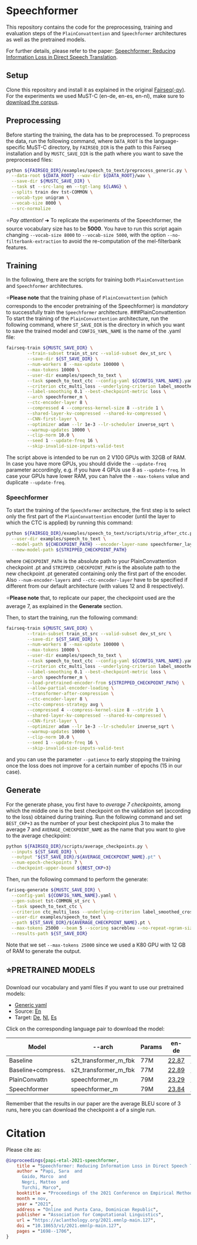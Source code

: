 # Speechformer
This repository contains the code for the preprocessing, training and evaluation steps of the `PlainConvattention` and 
`Speechformer` architectures as well as the pretrained models.

For further details, please refer to the paper: [Speechformer: Reducing Information Loss in Direct Speech Translation](https://arxiv.org/).

## Setup
Clone this repository and install it as explained in the original [Fairseq(-py)](https://github.com/pytorch/fairseq).
For the experiments we used MuST-C (en-de, en-es, en-nl), make sure to [download the corpus](https://ict.fbk.eu/must-c/).

## Preprocessing
Before starting the training, the data has to be preprocessed.
To preprocess the data, run the following command, where
`DATA_ROOT` is the language-specific MuST-C 
directory, by `FAIRSEQ_DIR` is the path to this Fairseq installation and by `MUSTC_SAVE_DIR` is the path where you want to 
save the preprocessed files:

```sh
python ${FAIRSEQ_DIR}/examples/speech_to_text/preprocess_generic.py \
  --data-root ${DATA_ROOT} --wav-dir ${DATA_ROOT}/wav \
  --save-dir ${MUSTC_SAVE_DIR} \
  --task st --src-lang en --tgt-lang ${LANG} \
  --splits train dev tst-COMMON \
  --vocab-type unigram \
  --vocab-size 8000 \
  --src-normalize 
```

⭐️*Pay attention!* ➜ To replicate the experiments of the Speechformer, the source vocabulary size has to be **5000**. You have to run this 
script again changing `--vocab-size 8000` to `--vocab-size 5000`, with the option 
`--no-filterbank-extraction` to avoid the re-computation of the mel-filterbank features. 

## Training 
In the following, there are the scripts for training both `PlainConvattention` and `Speechformer` architectures.

⭐️**Please note** that the training phase of `PlainConvattention` (which corresponds to the encoder pretraining of the 
Speechformer) is *mandatory* to successfully train the `Speechformer` architecture.
###PlainConvattention
To start the training of the `PlainConvattention` architecture, run the following command, where `ST_SAVE_DIR` is the directory in which you 
want to save the trained model and `CONFIG_YAML_NAME` is the name of the .yaml file:
```sh
fairseq-train ${MUSTC_SAVE_DIR} \
        --train-subset train_st_src --valid-subset dev_st_src \
        --save-dir ${ST_SAVE_DIR} \
        --num-workers 8 --max-update 100000 \
        --max-tokens 10000 \
        --user-dir examples/speech_to_text \
        --task speech_to_text_ctc --config-yaml ${CONFIG_YAML_NAME}.yaml \
        --criterion ctc_multi_loss --underlying-criterion label_smoothed_cross_entropy \
        --label-smoothing 0.1 --best-checkpoint-metric loss \
        --arch speechformer_m \
        --ctc-encoder-layer 8 \
        --compressed 4 --compress-kernel-size 8 --stride 1 \
        --shared-layer-kv-compressed --shared-kv-compressed \
        --CNN-first-layer \
        --optimizer adam --lr 1e-3 --lr-scheduler inverse_sqrt \
        --warmup-updates 10000 \
        --clip-norm 10.0 \
        --seed 1 --update-freq 16 \
        --skip-invalid-size-inputs-valid-test 
```
The script above is intended to be run on 2 V100 GPUs with 32GB of RAM. In case you have more GPUs, you should divide 
the `--update-freq` parameter accordingly, e.g. if you have 4 GPUs use 8 as `--update-freq`. 
In case your GPUs have lower RAM, you can halve the `--max-tokens` value and duplicate `--update-freq`.

### Speechformer
To start the training of the `Speechformer` arcitecture, the first step is to select only the first part of the
`PlainConvattention` encoder (until the layer to which the CTC is 
applied) by running this command:
```sh
python ${FAIRSEQ_DIR}/examples/speech_to_text/scripts/strip_after_ctc.py \
  --user-dir examples/speech_to_text \
  --model-path ${CHECKPOINT_PATH} --encoder-layer-name speechformer_layer \
  --new-model-path ${STRIPPED_CHECKPOINT_PATH}
```
where `CHECKPOINT_PATH` is the absolute path to your PlainConvattention checkpoint .pt and `STRIPPED_CHECKPOINT_PATH` is the absolute path 
to the new checkpoint .pt generated containing only the first part of the encoder. Also `--num-encoder-layers` and 
`--ctc-encoder-layer` have to be specified if different from our default architecture 
(with values 12 and 8 respectively).

⭐️**Please note** that, to replicate our paper, the checkpoint used are the average 7, as explained in the **Generate** section. 

Then, to start the training, run the following command:
```sh
fairseq-train ${MUSTC_SAVE_DIR} \
        --train-subset train_st_src --valid-subset dev_st_src \
        --save-dir ${ST_SAVE_DIR} \
        --num-workers 8 --max-update 100000 \
        --max-tokens 10000 \
        --user-dir examples/speech_to_text \
        --task speech_to_text_ctc --config-yaml ${CONFIG_YAML_NAME}.yaml  \
        --criterion ctc_multi_loss --underlying-criterion label_smoothed_cross_entropy \
        --label-smoothing 0.1 --best-checkpoint-metric loss \
        --arch speechformer_m \
        --load-pretrained-encoder-from ${STRIPPED_CHECKPOINT_PATH} \
        --allow-partial-encoder-loading \
        --transformer-after-compression \
        --ctc-encoder-layer 8 \
        --ctc-compress-strategy avg \
        --compressed 4 --compress-kernel-size 8 --stride 1 \
        --shared-layer-kv-compressed --shared-kv-compressed \
        --CNN-first-layer \
        --optimizer adam --lr 1e-3 --lr-scheduler inverse_sqrt \
        --warmup-updates 10000 \
        --clip-norm 10.0 \
        --seed 1 --update-freq 16 \
        --skip-invalid-size-inputs-valid-test
```
and you can use the parameter `--patience` to early stopping the training once the loss does not improve for a certain 
number of epochs (15 in our case).

## Generate
For the generate phase, you first have to *average 7 checkpoints*, among which the middle one is the best checkpoint 
on the validation set (according to the loss) obtained during training.
Run the following command and set `BEST_CKP+3` as the number of your best checkpoint plus 3 to make the average 7 and 
`AVERAGE_CHECKPOINT_NAME` as the name that you want to give to the average checkpoint:
```sh
python ${FAIRSEQ_DIR}/scripts/average_checkpoints.py \
  --inputs ${ST_SAVE_DIR} \
  --output "${ST_SAVE_DIR}/${AVERAGE_CHECKPOINT_NAME}.pt" \
  --num-epoch-checkpoints 7 \
  --checkpoint-upper-bound ${BEST_CKP+3}
```

Then, run the following command to perform the generate:
```sh
fariseq-generate ${MUSTC_SAVE_DIR} \
  --config-yaml ${CONFIG_YAML_NAME}.yaml \
  --gen-subset tst-COMMON_st_src \
  --task speech_to_text_ctc \
  --criterion ctc_multi_loss --underlying-criterion label_smoothed_cross_entropy \
  --user-dir examples/speech_to_text \
  --path ${ST_SAVE_DIR}/${AVERAGE_CHECKPOINT_NAME}.pt \
  --max-tokens 25000 --beam 5 --scoring sacrebleu --no-repeat-ngram-size 5 \
  --results-path ${ST_SAVE_DIR}
```
Note that we set `--max-tokens 25000` since we used a K80 GPU with 12 GB of RAM to generate the output.

## ⭐️PRETRAINED MODELS

Download our vocabulary and yaml files if you want to use our pretrained models:
- [Generic yaml](https://drive.google.com/file/d/1n7yKpoFgixf7XdiJEy2lsJLbkHVzKluf/view?usp=sharing)
- Source: [En](https://drive.google.com/file/d/1GjsvQ6n0C92E2YY8Wpf048rEKDjG1Jrs/view?usp=sharing)
- Target: [De](https://drive.google.com/file/d/1vVwH1oOLuqFQ4-xh6P7ZHj-t8iMEDX1d/view?usp=sharing), 
  [Nl](https://drive.google.com/file/d/1CyX3ANOta2lHrALeGvOCazxVnzfSRfeF/view?usp=sharing),
  [Es](https://drive.google.com/file/d/1apnlOgVyxqhT-2lYiAyW52pwIz05_Krc/view?usp=sharing)
 

Click on the corresponding language pair to download the model:

| Model | --arch | Params | en-de | en-nl | en-es |
|---|---|---|---|---|---|
| Baseline | s2t_transformer_m_fbk |77M| [22.87](https://drive.google.com/file/d/1PMQsu3sIdjjBFYTqYE0JneRCqhiy3CcR/view?usp=sharing) | [27.21](https://drive.google.com/file/d/1Qij9foYi7Vfa0c1pql6eqtLAZnqoo8Zw/view?usp=sharing) | [28.09](https://drive.google.com/file/d/1abd0cwCBz419_IxPLSruEplyuqhNY-0e/view?usp=sharing) |
| Baseline+compress. | s2t_transformer_m_fbk |77M| [22.89](https://drive.google.com/file/d/1W6CsYxOAxkTADLZK3EIHzwMYBat_0VCW/view?usp=sharing) | [26.93](https://drive.google.com/file/d/1o04QxQKhciSNpswoQPublFSQO-71VzaL/view?usp=sharing) | [28.09](https://drive.google.com/file/d/13LS-VItrXeZtRbgfQGl3puxkTxCoD-fD/view?usp=sharing) |
| PlainConvattn | speechformer_m |79M|[23.29](https://drive.google.com/file/d/18qNNbOgPtoEUbyasNNi2ESzCGBzdjLs3/view?usp=sharing) | [27.18](https://drive.google.com/file/d/1cNQaS70TELzkUXTyZ35NU-4pTUMWW60n/view?usp=sharing) | [28.01](https://drive.google.com/file/d/1WBGzQW9nh2eCoVYVNUn7u-j70lAn0VDC/view?usp=sharing) |
| Speechformer | speechformer_m |79M| [23.84](https://drive.google.com/file/d/11oOIwHm16917JC5seH9QyxPtvcvmogEX/view?usp=sharing) | [27.85](https://drive.google.com/file/d/1QYlCj4w_uGXFZBmej2_eoXUtYgtqhrd5/view?usp=sharing) | [28.56](https://drive.google.com/file/d/1fLaU1sS_NLKKrRHGYPh5YmSIDHjzun68/view?usp=sharing) |

Remember that the results in our paper are the average BLEU score of 3 runs, here you can download the checkpoint a of a single run.

# Citation

Please cite as:

``` bibtex
@inproceedings{papi-etal-2021-speechformer,
    title = "Speechformer: Reducing Information Loss in Direct Speech Translation",
    author = "Papi, Sara  and
      Gaido, Marco  and
      Negri, Matteo  and
      Turchi, Marco",
    booktitle = "Proceedings of the 2021 Conference on Empirical Methods in Natural Language Processing",
    month = nov,
    year = "2021",
    address = "Online and Punta Cana, Dominican Republic",
    publisher = "Association for Computational Linguistics",
    url = "https://aclanthology.org/2021.emnlp-main.127",
    doi = "10.18653/v1/2021.emnlp-main.127",
    pages = "1698--1706",
}
```
